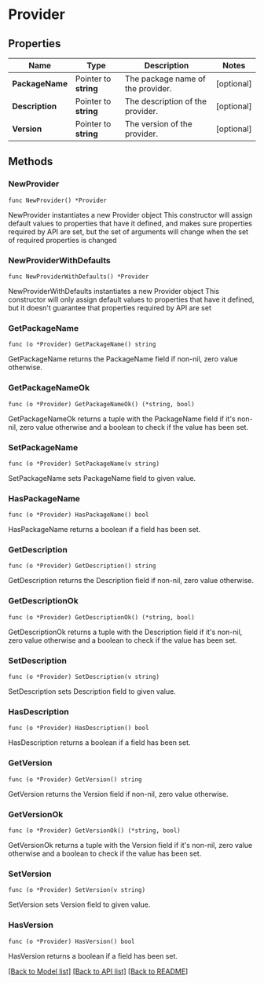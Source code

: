<!--
 Licensed to the Apache Software Foundation (ASF) under one
 or more contributor license agreements.  See the NOTICE file
 distributed with this work for additional information
 regarding copyright ownership.  The ASF licenses this file
 to you under the Apache License, Version 2.0 (the
 "License"); you may not use this file except in compliance
 with the License.  You may obtain a copy of the License at

   http://www.apache.org/licenses/LICENSE-2.0

 Unless required by applicable law or agreed to in writing,
 software distributed under the License is distributed on an
 "AS IS" BASIS, WITHOUT WARRANTIES OR CONDITIONS OF ANY
 KIND, either express or implied.  See the License for the
 specific language governing permissions and limitations
 under the License.
 -->

# Provider

## Properties

Name | Type | Description | Notes
------------ | ------------- | ------------- | -------------
**PackageName** | Pointer to **string** | The package name of the provider. | [optional] 
**Description** | Pointer to **string** | The description of the provider. | [optional] 
**Version** | Pointer to **string** | The version of the provider. | [optional] 

## Methods

### NewProvider

`func NewProvider() *Provider`

NewProvider instantiates a new Provider object
This constructor will assign default values to properties that have it defined,
and makes sure properties required by API are set, but the set of arguments
will change when the set of required properties is changed

### NewProviderWithDefaults

`func NewProviderWithDefaults() *Provider`

NewProviderWithDefaults instantiates a new Provider object
This constructor will only assign default values to properties that have it defined,
but it doesn't guarantee that properties required by API are set

### GetPackageName

`func (o *Provider) GetPackageName() string`

GetPackageName returns the PackageName field if non-nil, zero value otherwise.

### GetPackageNameOk

`func (o *Provider) GetPackageNameOk() (*string, bool)`

GetPackageNameOk returns a tuple with the PackageName field if it's non-nil, zero value otherwise
and a boolean to check if the value has been set.

### SetPackageName

`func (o *Provider) SetPackageName(v string)`

SetPackageName sets PackageName field to given value.

### HasPackageName

`func (o *Provider) HasPackageName() bool`

HasPackageName returns a boolean if a field has been set.

### GetDescription

`func (o *Provider) GetDescription() string`

GetDescription returns the Description field if non-nil, zero value otherwise.

### GetDescriptionOk

`func (o *Provider) GetDescriptionOk() (*string, bool)`

GetDescriptionOk returns a tuple with the Description field if it's non-nil, zero value otherwise
and a boolean to check if the value has been set.

### SetDescription

`func (o *Provider) SetDescription(v string)`

SetDescription sets Description field to given value.

### HasDescription

`func (o *Provider) HasDescription() bool`

HasDescription returns a boolean if a field has been set.

### GetVersion

`func (o *Provider) GetVersion() string`

GetVersion returns the Version field if non-nil, zero value otherwise.

### GetVersionOk

`func (o *Provider) GetVersionOk() (*string, bool)`

GetVersionOk returns a tuple with the Version field if it's non-nil, zero value otherwise
and a boolean to check if the value has been set.

### SetVersion

`func (o *Provider) SetVersion(v string)`

SetVersion sets Version field to given value.

### HasVersion

`func (o *Provider) HasVersion() bool`

HasVersion returns a boolean if a field has been set.


[[Back to Model list]](../README.md#documentation-for-models) [[Back to API list]](../README.md#documentation-for-api-endpoints) [[Back to README]](../README.md)


